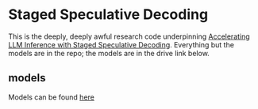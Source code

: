 # Staged Speculative Decoding
This is the deeply, deeply awful research code underpinning [Accelerating LLM Inference with Staged Speculative Decoding](https://arxiv.org/abs/2308.04623). Everything but the models are in the repo; the models are in the drive link below.

## models
Models can be found [here](https://drive.google.com/file/d/1VLZThlPCt1d8_CHYWHOTrL7CuTFaqB3y/view?usp=sharing)